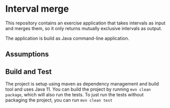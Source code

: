 # Interval merge

This repository contains an exercise application that takes intervals as input and merges them, so it only returns
mutually exclusive intervals as output.

The application is build as Java command-line application.

## Assumptions

## Build and Test

The project is setup using maven as dependency management and build tool and uses Java 11. You can build the project by
running ```mvn clean package```, which will also run the tests. To just run the tests without packaging the project, you
can run ```mvn clean test```
